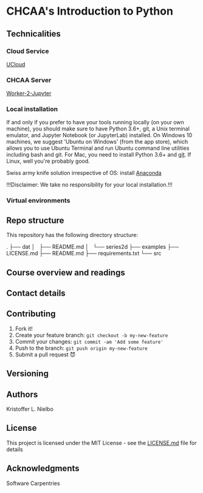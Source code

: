 # CHCAA's Introduction to Python #

## Technicalities

### Cloud Service
[UCloud](https://cloud.sdu.dk/app/login/)

### CHCAA Server
[Worker-2-Jupyter](https://worker02.chcaa.au.dk/jupyter/hub/login)

### Local installation
If and only if you prefer to have your tools running locally (on your own machine), you should make sure to have Python 3.6+, git, a Unix terminal emulator, and Jupyter Notebook (or JupyterLab) installed. On Windows 10 machines, we suggest 'Ubuntu on Windows' (from the app store), which allows you to use Ubuntu Terminal and run Ubuntu command line utilities including bash and git. For Mac, you need to install Python 3.6+ and [git](https://git-scm.com/book/en/v2/Getting-Started-Installing-Git). If Linux, well you're probably good.

Swiss army knife solution irrespective of OS: install [Anaconda](https://www.anaconda.com/products/individual-d)

!!!Disclaimer: We take no responsibility for your local installation.!!!

### Virtual environments
## Repo structure

This repository has the following directory structure:

.
├── dat
│   ├── README.md
│   └── series2d
├── examples
├── LICENSE.md
├── README.md
├── requirements.txt
└── src

## Course overview and readings

## Contact details

## Contributing

1. Fork it!
2. Create your feature branch: `git checkout -b my-new-feature`
3. Commit your changes: `git commit -am 'Add some feature'`
4. Push to the branch: `git push origin my-new-feature`
5. Submit a pull request :smiling_imp:

## Versioning


## Authors
Kristoffer L. Nielbo

## License

This project is licensed under the MIT License - see the [LICENSE.md](LICENSE.md) file for details

## Acknowledgments

Software Carpentries